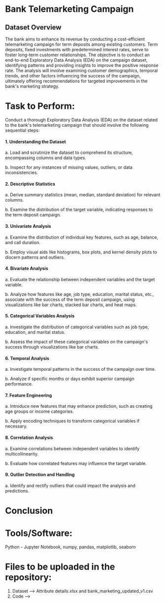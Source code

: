 # Bank Telemarketing Campaign




## Dataset Overview

The bank aims to enhance its revenue by conducting a cost-efficient telemarketing campaign for term deposits among existing customers. Term deposits, fixed investments with predetermined interest rates, serve to foster long-term customer relationships. The objective is to conduct an end-to-end Exploratory Data Analysis (EDA)
on the campaign dataset, identifying patterns and providing insights to improve the positive response rate. The analysis will involve examining customer demographics,
temporal trends, and other factors influencing the success of the campaign, ultimately offering recommendations for targeted improvements in the bank's marketing strategy.


# Task to Perform:

Conduct a thorough Exploratory Data Analysis (EDA) on the dataset related to the bank's telemarketing campaign that should involve the following sequential steps:
#### 1. Understanding the Dataset
a. Load and scrutinize the dataset to comprehend its structure, encompassing columns and data types.

b. Inspect for any instances of missing values, outliers, or data inconsistencies.

#### 2. Descriptive Statistics
a. Derive summary statistics (mean, median, standard deviation) for relevant columns. 

b. Examine the distribution of the target variable, indicating responses to the term deposit campaign.

#### 3. Univariate Analysis
a. Examine the distribution of individual key features, such as age, balance, and call duration.

b. Employ visual aids like histograms, box plots, and kernel density plots to discern patterns and outliers.
#### 4. Bivariate Analysis
a. Evaluate the relationship between independent variables and the target variable.

b. Analyze how features like age, job type, education, marital status, etc., associate with the success of the term deposit campaign, using visualizations like bar charts, stacked bar charts, and heat maps.
#### 5. Categorical Variables Analysis
a. Investigate the distribution of categorical variables such as job type, education, and marital status.

b. Assess the impact of these categorical variables on the campaign's success through visualizations like bar charts.
#### 6. Temporal Analysis
a. Investigate temporal patterns in the success of the campaign over time.

b. Analyze if specific months or days exhibit superior campaign performance.
#### 7. Feature Engineering
a. Introduce new features that may enhance prediction, such as creating age groups or income categories.

b. Apply encoding techniques to transform categorical variables if necessary.
#### 8. Correlation Analysis
a. Examine correlations between independent variables to identify multicollinearity.

b. Evaluate how correlated features may influence the target variable.

#### 9. Outlier Detection and Handling
a. Identify and rectify outliers that could impact the analysis and predictions.


# Conclusion






# Tools/Software:
Python - Jupyter Notebook, numpy, pandas, matplotlib, seaborn

# Files to be uploaded in the repository:
1. Dataset --> Attribute details.xlsx and bank_marketing_updated_v1.csv
2. Code --> 


